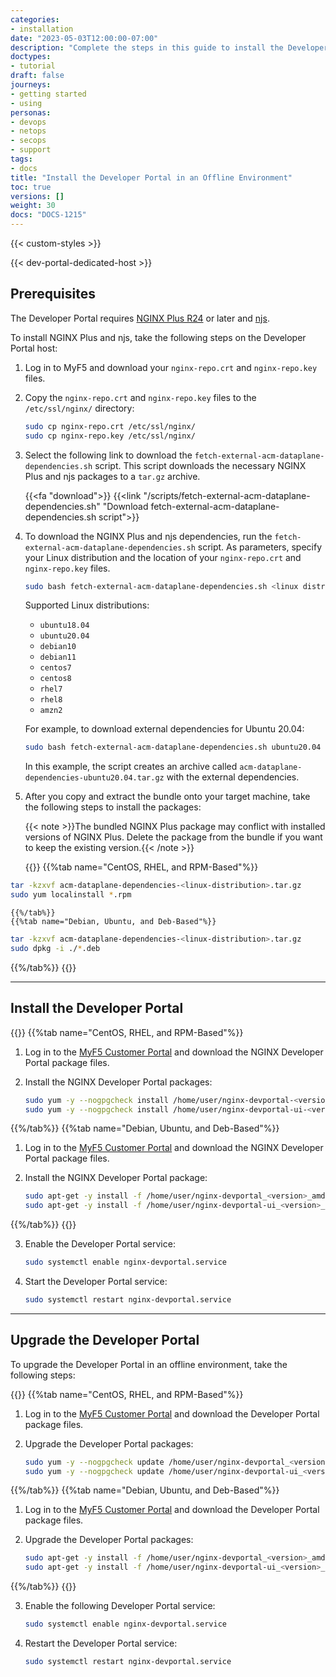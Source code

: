 ```yaml
---
categories:
- installation
date: "2023-05-03T12:00:00-07:00"
description: "Complete the steps in this guide to install the Developer Portal directly from package files in environments without Internet access."
doctypes:
- tutorial
draft: false
journeys:
- getting started
- using
personas:
- devops
- netops
- secops
- support
tags:
- docs
title: "Install the Developer Portal in an Offline Environment"
toc: true
versions: []
weight: 30
docs: "DOCS-1215"
---
```


{{< custom-styles >}}

{{< dev-portal-dedicated-host >}}


## Prerequisites

The Developer Portal requires [NGINX Plus R24](https://docs.nginx.com/nginx/) or later and [njs](https://nginx.org/en/docs/njs/).

To install NGINX Plus and njs, take the following steps on the Developer Portal host:

1. Log in to MyF5 and download your `nginx-repo.crt` and `nginx-repo.key` files.
2. Copy the `nginx-repo.crt` and `nginx-repo.key` files to the `/etc/ssl/nginx/` directory:

    ```bash 
    sudo cp nginx-repo.crt /etc/ssl/nginx/
    sudo cp nginx-repo.key /etc/ssl/nginx/
    ```

3. Select the following link to download the `fetch-external-acm-dataplane-dependencies.sh` script. This script downloads the necessary NGINX Plus and njs packages to a `tar.gz` archive.

    {{<fa "download">}} {{<link "/scripts/fetch-external-acm-dataplane-dependencies.sh" "Download fetch-external-acm-dataplane-dependencies.sh script">}}

4. To download the NGINX Plus and njs dependencies, run the `fetch-external-acm-dataplane-dependencies.sh` script. As parameters, specify your Linux distribution and the location of your `nginx-repo.crt` and `nginx-repo.key` files.

    ```bash
    sudo bash fetch-external-acm-dataplane-dependencies.sh <linux distribution> /etc/ssl/nginx/nginx-repo.crt /etc/ssl/nginx/nginx-repo.key
    ```

    Supported Linux distributions:

    - `ubuntu18.04`
    - `ubuntu20.04`
    - `debian10`
    - `debian11`
    - `centos7`
    - `centos8`
    - `rhel7`
    - `rhel8`
    - `amzn2`

    For example, to download external dependencies for Ubuntu 20.04:

    ```bash
    sudo bash fetch-external-acm-dataplane-dependencies.sh ubuntu20.04 /etc/ssl/nginx/nginx-repo.crt /etc/ssl/nginx/nginx-repo.key
    ```

    In this example, the script creates an archive called `acm-dataplane-dependencies-ubuntu20.04.tar.gz` with the external dependencies.

5. After you copy and extract the bundle onto your target machine, take the following steps to install the packages:

    {{< note >}}The bundled NGINX Plus package may conflict with installed versions of NGINX Plus. Delete the package from the bundle if you want to keep the existing version.{{< /note >}}

    {{<tabs name="install-acm-dataplane-dependencies">}}
    {{%tab name="CentOS, RHEL, and RPM-Based"%}}

```bash
tar -kzxvf acm-dataplane-dependencies-<linux-distribution>.tar.gz
sudo yum localinstall *.rpm
```

    {{%/tab%}}
    {{%tab name="Debian, Ubuntu, and Deb-Based"%}}

```bash
tar -kzxvf acm-dataplane-dependencies-<linux-distribution>.tar.gz
sudo dpkg -i ./*.deb
```

{{%/tab%}}
{{</tabs>}}

---

## Install the Developer Portal

{{<tabs name="install_devportal_offline">}}
{{%tab name="CentOS, RHEL, and RPM-Based"%}}

1. Log in to the [MyF5 Customer Portal](https://account.f5.com/myf5) and download the NGINX Developer Portal package files.

2. Install the NGINX Developer Portal packages:

   ```bash
   sudo yum -y --nogpgcheck install /home/user/nginx-devportal-<version>.x86_64.rpm 
   sudo yum -y --nogpgcheck install /home/user/nginx-devportal-ui-<version>.x86_64.rpm
   ```

{{%/tab%}}
{{%tab name="Debian, Ubuntu, and Deb-Based"%}}

1. Log in to the [MyF5 Customer Portal](https://account.f5.com/myf5) and download the NGINX Developer Portal package files.

2. Install the NGINX Developer Portal package:

   ```bash
   sudo apt-get -y install -f /home/user/nginx-devportal_<version>_amd64.deb 
   sudo apt-get -y install -f /home/user/nginx-devportal-ui_<version>_amd64.deb
   ```

{{%/tab%}}
{{</tabs>}}

3. Enable the Developer Portal service:

   ```bash
   sudo systemctl enable nginx-devportal.service
   ```

4. Start the Developer Portal service:
  
   ```bash
   sudo systemctl restart nginx-devportal.service
   ```

---

## Upgrade the Developer Portal

To upgrade the Developer Portal in an offline environment, take the following steps:

{{<tabs name="upgrade_dev_portal_offline">}}
{{%tab name="CentOS, RHEL, and RPM-Based"%}}

1. Log in to the [MyF5 Customer Portal](https://account.f5.com/myf5) and download the Developer Portal package files.

2. Upgrade the Developer Portal packages:

   ```bash
   sudo yum -y --nogpgcheck update /home/user/nginx-devportal_<version>.x86_64.rpm
   sudo yum -y --nogpgcheck update /home/user/nginx-devportal-ui_<version>.x86_64.rpm
   ```

{{%/tab%}}
{{%tab name="Debian, Ubuntu, and Deb-Based"%}}

1. Log in to the [MyF5 Customer Portal](https://account.f5.com/myf5) and download the Developer Portal package files.

2. Upgrade the Developer Portal packages:

   ```bash
   sudo apt-get -y install -f /home/user/nginx-devportal_<version>_amd64.deb
   sudo apt-get -y install -f /home/user/nginx-devportal-ui_<version>_amd64.deb
   ```
   
{{%/tab%}}
{{</tabs>}}

3. Enable the following Developer Portal service:

   ```bash
   sudo systemctl enable nginx-devportal.service
   ```

4. Restart the Developer Portal service:
  
   ```bash
   sudo systemctl restart nginx-devportal.service
   ```
